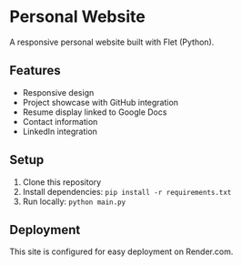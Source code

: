# Personal Website

A responsive personal website built with Flet (Python).

## Features
- Responsive design
- Project showcase with GitHub integration
- Resume display linked to Google Docs
- Contact information
- LinkedIn integration

## Setup
1. Clone this repository
2. Install dependencies: `pip install -r requirements.txt`
3. Run locally: `python main.py`

## Deployment
This site is configured for easy deployment on Render.com.
